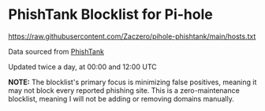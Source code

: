 # PhishTank Blocklist for Pi-hole

https://raw.githubusercontent.com/Zaczero/pihole-phishtank/main/hosts.txt

Data sourced from [PhishTank](https://www.phishtank.com/)

Updated twice a day, at 00:00 and 12:00 UTC

**NOTE:** The blocklist's primary focus is minimizing false positives, meaning it may not block every reported phishing site. This is a zero-maintenance blocklist, meaning I will not be adding or removing domains manually.
